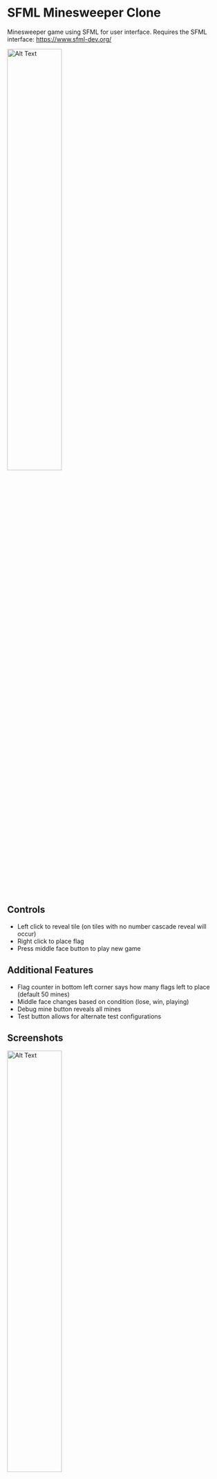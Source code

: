 # SFML Minesweeper Clone

Minesweeper game using SFML for user interface. Requires the SFML interface: https://www.sfml-dev.org/

<img src="https://github.com/user-attachments/assets/abcb60dd-bc1b-4aea-9f92-9288c47062da" alt="Alt Text" style="width:50%; height:auto;">

## Controls
- Left click to reveal tile (on tiles with no number cascade reveal will occur)
- Right click to place flag
- Press middle face button to play new game

## Additional Features
- Flag counter in bottom left corner says how many flags left to place (default 50 mines)
- Middle face changes based on condition (lose, win, playing)
- Debug mine button reveals all mines
- Test button allows for alternate test configurations

## Screenshots
<img src="https://github.com/user-attachments/assets/88de8c41-a779-4421-8dac-94645edff584" alt="Alt Text" style="width:50%; height:auto;">
<img src="https://github.com/user-attachments/assets/1885cba3-063a-4ed7-a629-297f805379df" alt="Alt Text" style="width:50%; height:auto;">
<img src="https://github.com/user-attachments/assets/10e21955-bde1-4f3e-bc9f-62bf4f554cfd" alt="Alt Text" style="width:50%; height:auto;">
<img src="https://github.com/user-attachments/assets/7bdafe65-4af1-4291-a7bd-2112052e7737" alt="Alt Text" style="width:50%; height:auto;">

